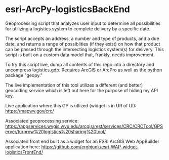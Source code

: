 # esri-ArcPy-logisticsBackEnd
Geoprocessing script that analyzes user input to determine all possibilities for utilizing a logistics system to complete delivery by a specific date. 

The script accepts an address, a number and type of products, and a due date, and returns a range of possiblities (if they exist) on how that product can be passed through the intersecting logistics system(s) for delivery. This script is built on a custom data model that, frankly, needs improvement. 

To try this script live, dump all contents of this repo into a directory and uncompress logistics.gdb. Requires ArcGIS or ArcPro as well as the python package "geopy."

The live implementation of this tool utilizes a different (and better) geocoding service which is left out here for the purpose of hiding my API key. 

Live application where this GP is utlized (widget is in UR of UI): https://mapwv.gov/crc/

Associated geoprocessing service: https://appservices.wvgis.wvu.edu/arcgis/rest/services/CRC/CRCTool/GPServer/turnrow%20logistics%20sharing%20tool/

Associated front end built as a widget for an ESRI ArcGIS Web AppBuilder application here:  https://github.com/erghjunk/esri-WAP-widget-logisticsFrontEnd/
